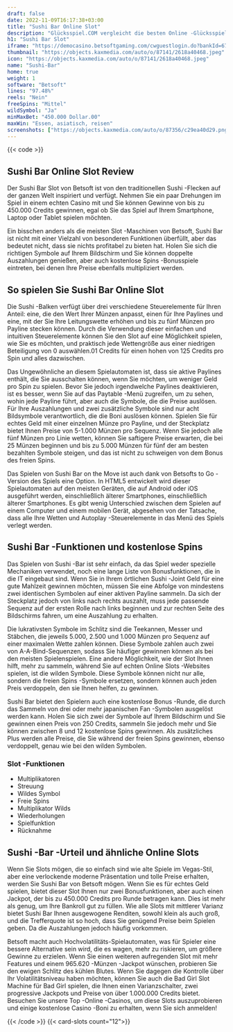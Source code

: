 ```yaml
---
draft: false
date: 2022-11-09T16:17:38+03:00
title: "Sushi Bar Online Slot"
description: "Glücksspiel.COM vergleicht die besten Online -Glücksspiel -Sites und -spiele der Kanada.  Unabhängige Produktbewertungen und exklusive Anmeldeangebote. Jetzt spielen!"
h1: "Sushi Bar Slot"
iframe: "https://democasino.betsoftgaming.com/cwguestlogin.do?bankId=675&gameId=288"
thumbnail: "https://objects.kaxmedia.com/auto/o/87141/2618a40468.jpeg"
icon: "https://objects.kaxmedia.com/auto/o/87141/2618a40468.jpeg"
name: "Sushi-Bar"
home: true
weight: 1
software: "Betsoft"
lines: "97.48%"
reels: "Nein"
freeSpins: "Mittel"
wildSymbol: "Ja"
minMaxBet: "450.000 Dollar.00"
maxWin: "Essen, asiatisch, reisen"
screenshots: ["https://objects.kaxmedia.com/auto/o/87356/c29ea40d29.png"]
---
```


{{< code >}}<h2>Sushi Bar Online Slot Review</h2><p>Der Sushi Bar Slot von Betsoft ist von den traditionellen Sushi -Flecken auf der ganzen Welt inspiriert und verfügt. Nehmen Sie ein paar Drehungen im Spiel in einem echten Casino mit und Sie können Gewinne von bis zu 450.000 Credits gewinnen, egal ob Sie das Spiel auf Ihrem Smartphone, Laptop oder Tablet spielen möchten.</p><p>Ein bisschen anders als die meisten Slot -Maschinen von Betsoft, Sushi Bar ist nicht mit einer Vielzahl von besonderen Funktionen überfüllt, aber das bedeutet nicht, dass sie nichts profitabel zu bieten hat. Holen Sie sich die richtigen Symbole auf Ihrem Bildschirm und Sie können doppelte Auszahlungen genießen, aber auch kostenlose Spins -Bonusspiele eintreten, bei denen Ihre Preise ebenfalls multipliziert werden.</p><h2>So spielen Sie Sushi Bar Online Slot</h2><p>Die Sushi -Balken verfügt über drei verschiedene Steuerelemente für Ihren Anteil: eine, die den Wert Ihrer Münzen anpasst, einen für Ihre Paylines und eine, mit der Sie Ihre Leitungswette erhöhen und bis zu fünf Münzen pro Payline stecken können. Durch die Verwendung dieser einfachen und intuitiven Steuerelemente können Sie den Slot auf eine Möglichkeit spielen, wie Sie es möchten, und praktisch jede Wettengröße aus einer niedrigen Beteiligung von 0 auswählen.01 Credits für einen hohen von 125 Credits pro Spin und alles dazwischen.</p><p>Das Ungewöhnliche an diesem Spielautomaten ist, dass sie aktive Paylines enthält, die Sie ausschalten können, wenn Sie möchten, um weniger Geld pro Spin zu spielen. Bevor Sie jedoch irgendwelche Paylines deaktivieren, ist es besser, wenn Sie auf das Paytable -Menü zugreifen, um zu sehen, wohin jede Payline führt, aber auch die Symbole, die die Preise auslösen. Für Ihre Auszahlungen und zwei zusätzliche Symbole sind nur acht Bildsymbole verantwortlich, die die Boni auslösen können. Spielen Sie für echtes Geld mit einer einzelnen Münze pro Payline, und der Steckplatz bietet Ihnen Preise von 5-1.000 Münzen pro Sequenz. Wenn Sie jedoch alle fünf Münzen pro Linie wetten, können Sie saftigere Preise erwarten, die bei 25 Münzen beginnen und bis zu 5.000 Münzen für fünf der am besten bezahlten Symbole steigen, und das ist nicht zu schweigen von dem Bonus des freien Spins.</p><p>Das Spielen von Sushi Bar on the Move ist auch dank von Betsofts to Go -Version des Spiels eine Option. In HTML5 entwickelt wird dieser Spielautomaten auf den meisten Geräten, die auf Android oder iOS ausgeführt werden, einschließlich älterer Smartphones, einschließlich älterer Smartphones. Es gibt wenig Unterschied zwischen dem Spielen auf einem Computer und einem mobilen Gerät, abgesehen von der Tatsache, dass alle Ihre Wetten und Autoplay -Steuerelemente in das Menü des Spiels verlegt werden.</p><h2>Sushi Bar -Funktionen und kostenlose Spins</h2><p>Das Spielen von Sushi -Bar ist sehr einfach, da das Spiel weder spezielle Mechaniken verwendet, noch eine lange Liste von Bonusfunktionen, die in die IT eingebaut sind. Wenn Sie in Ihrem örtlichen Sushi -Joint Geld für eine gute Mahlzeit gewinnen möchten, müssen Sie eine Abfolge von mindestens zwei identischen Symbolen auf einer aktiven Payline sammeln. Da sich der Steckplatz jedoch von links nach rechts auszahlt, muss jede passende Sequenz auf der ersten Rolle nach links beginnen und zur rechten Seite des Bildschirms fahren, um eine Auszahlung zu erhalten.</p><p>Die lukrativsten Symbole im Schlitz sind die Teekannen, Messer und Stäbchen, die jeweils 5.000, 2.500 und 1.000 Münzen pro Sequenz auf einer maximalen Wette zahlen können. Diese Symbole zahlen auch zwei von A-A-Bind-Sequenzen, sodass Sie häufiger gewinnen können als bei den meisten Spielenspielen. Eine andere Möglichkeit, wie der Slot Ihnen hilft, mehr zu sammeln, während Sie auf echten Online Slots -Websites spielen, ist die wilden Symbole. Diese Symbole können nicht nur alle, sondern die freien Spins -Symbole ersetzen, sondern können auch jeden Preis verdoppeln, den sie Ihnen helfen, zu gewinnen.</p><p>Sushi Bar bietet den Spielern auch eine kostenlose Bonus -Runde, die durch das Sammeln von drei oder mehr japanischen Fan -Symbolen ausgelöst werden kann. Holen Sie sich zwei der Symbole auf Ihrem Bildschirm und Sie gewinnen einen Preis von 250 Credits, sammeln Sie jedoch mehr und Sie können zwischen 8 und 12 kostenlose Spins gewinnen. Als zusätzliches Plus werden alle Preise, die Sie während der freien Spins gewinnen, ebenso verdoppelt, genau wie bei den wilden Symbolen.</p><h3>
Slot -Funktionen</h3><ul>
<li></span>
Multiplikatoren</li>
<li></span>
Streuung</li>
<li></span>
Wildes Symbol</li>
<li></span>
Freie Spins</li>
<li></span>
Multiplikator Wilds</li>
<li></span>
Wiederholungen</li>
<li></span>
Spielfunktion</li>
<li></span>
Rücknahme</li></ul><h2>Sushi -Bar -Urteil und ähnliche Online Slots</h2><p>Wenn Sie Slots mögen, die so einfach sind wie alte Spiele im Vegas-Stil, aber eine verlockende moderne Präsentation und tolle Preise erhalten, werden Sie Sushi Bar von Betsoft mögen.  Wenn Sie es für echtes Geld spielen, bietet dieser Slot Ihnen nur zwei Bonusfunktionen, aber auch einen Jackpot, der bis zu 450.000 Credits pro Runde betragen kann. Dies ist mehr als genug, um Ihre Bankroll gut zu füllen. Wie alle Slots mit mittlerer Varianz bietet Sushi Bar Ihnen ausgewogene Renditen, sowohl klein als auch groß, und die Trefferquote ist so hoch, dass Sie genügend Preise beim Spielen geben. Da die Auszahlungen jedoch häufig vorkommen.</p><p>Betsoft macht auch Hochvolatilitäts-Spielautomaten, was für Spieler eine bessere Alternative sein wird, die es wagen, mehr zu riskieren, um größere Gewinne zu erzielen. Wenn Sie einen weiteren aufregenden Slot mit mehr Features und einem 965.620 -Münzen -Jackpot wünschen, probieren Sie den ewigen Schlitz des kühlen Blutes. Wenn Sie dagegen die Kontrolle über Ihr Volatilitätsniveau haben möchten, können Sie auch die Bad Girl Slot Machine für Bad Girl spielen, die Ihnen einen Varianzschalter, zwei progressive Jackpots und Preise von über 1.000.000 Credits bietet. Besuchen Sie unsere Top -Online -Casinos, um diese Slots auszuprobieren und einige kostenlose Casino -Boni zu erhalten, wenn Sie sich anmelden!</p>{{< /code >}}
{{< card-slots count="12">}}